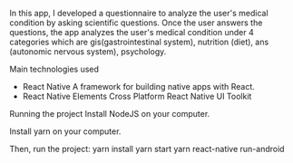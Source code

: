 In this app, I developed a questionnaire
to analyze the user's medical condition by asking scientific questions. 
Once the user answers the questions, the app analyzes the user's medical 
condition under 4 categories which are gis(gastrointestinal system), nutrition
(diet), ans (autonomic nervous system), psychology. 

Main technologies used
   - React Native
  A framework for building native apps with React.
   - React Native Elements
  Cross Platform React Native UI Toolkit

Running the project
Install NodeJS on your computer.

Install yarn on your computer.

Then, run the project:
yarn install
yarn start
yarn react-native run-android
